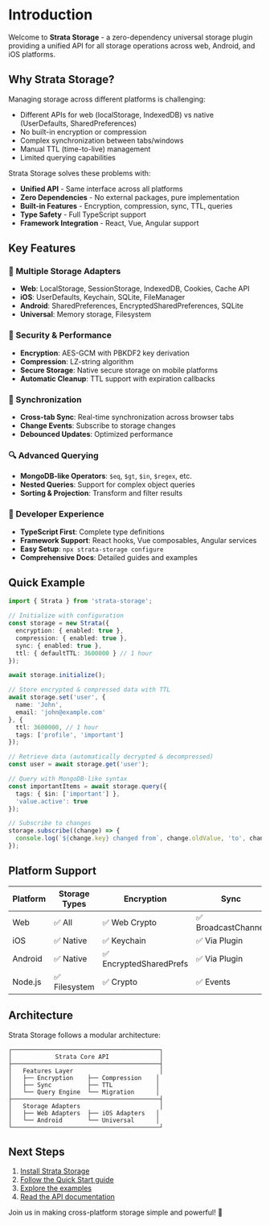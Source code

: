 # Introduction

Welcome to **Strata Storage** - a zero-dependency universal storage plugin providing a unified API for all storage operations across web, Android, and iOS platforms.

## Why Strata Storage?

Managing storage across different platforms is challenging:
- Different APIs for web (localStorage, IndexedDB) vs native (UserDefaults, SharedPreferences)
- No built-in encryption or compression
- Complex synchronization between tabs/windows
- Manual TTL (time-to-live) management
- Limited querying capabilities

Strata Storage solves these problems with:
- **Unified API** - Same interface across all platforms
- **Zero Dependencies** - No external packages, pure implementation
- **Built-in Features** - Encryption, compression, sync, TTL, queries
- **Type Safety** - Full TypeScript support
- **Framework Integration** - React, Vue, Angular support

## Key Features

### 🔌 Multiple Storage Adapters
- **Web**: LocalStorage, SessionStorage, IndexedDB, Cookies, Cache API
- **iOS**: UserDefaults, Keychain, SQLite, FileManager
- **Android**: SharedPreferences, EncryptedSharedPreferences, SQLite
- **Universal**: Memory storage, Filesystem

### 🔐 Security & Performance
- **Encryption**: AES-GCM with PBKDF2 key derivation
- **Compression**: LZ-string algorithm
- **Secure Storage**: Native secure storage on mobile platforms
- **Automatic Cleanup**: TTL support with expiration callbacks

### 🔄 Synchronization
- **Cross-tab Sync**: Real-time synchronization across browser tabs
- **Change Events**: Subscribe to storage changes
- **Debounced Updates**: Optimized performance

### 🔍 Advanced Querying
- **MongoDB-like Operators**: `$eq`, `$gt`, `$in`, `$regex`, etc.
- **Nested Queries**: Support for complex object queries
- **Sorting & Projection**: Transform and filter results

### 🎯 Developer Experience
- **TypeScript First**: Complete type definitions
- **Framework Support**: React hooks, Vue composables, Angular services
- **Easy Setup**: `npx strata-storage configure`
- **Comprehensive Docs**: Detailed guides and examples

## Quick Example

```typescript
import { Strata } from 'strata-storage';

// Initialize with configuration
const storage = new Strata({
  encryption: { enabled: true },
  compression: { enabled: true },
  sync: { enabled: true },
  ttl: { defaultTTL: 3600000 } // 1 hour
});

await storage.initialize();

// Store encrypted & compressed data with TTL
await storage.set('user', { 
  name: 'John', 
  email: 'john@example.com' 
}, {
  ttl: 3600000, // 1 hour
  tags: ['profile', 'important']
});

// Retrieve data (automatically decrypted & decompressed)
const user = await storage.get('user');

// Query with MongoDB-like syntax
const importantItems = await storage.query({
  tags: { $in: ['important'] },
  'value.active': true
});

// Subscribe to changes
storage.subscribe((change) => {
  console.log(`${change.key} changed from`, change.oldValue, 'to', change.newValue);
});
```

## Platform Support

| Platform | Storage Types | Encryption | Sync | TTL | Queries |
|----------|--------------|------------|------|-----|---------|
| Web | ✅ All | ✅ Web Crypto | ✅ BroadcastChannel | ✅ | ✅ |
| iOS | ✅ Native | ✅ Keychain | ✅ Via Plugin | ✅ | ✅ |
| Android | ✅ Native | ✅ EncryptedSharedPrefs | ✅ Via Plugin | ✅ | ✅ |
| Node.js | ✅ Filesystem | ✅ Crypto | ✅ Events | ✅ | ✅ |

## Architecture

Strata Storage follows a modular architecture:

```
┌─────────────────────────────────────────┐
│            Strata Core API              │
├─────────────────────────────────────────┤
│   Features Layer                        │
│   ├── Encryption    ├── Compression    │
│   ├── Sync          ├── TTL            │
│   └── Query Engine  └── Migration      │
├─────────────────────────────────────────┤
│   Storage Adapters                      │
│   ├── Web Adapters  ├── iOS Adapters   │
│   └── Android       └── Universal      │
└─────────────────────────────────────────┘
```

## Next Steps

1. [Install Strata Storage](./installation.md)
2. [Follow the Quick Start guide](./quick-start.md)
3. [Explore the examples](https://github.com/aoneahsan/strata-storage/tree/main/examples)
4. [Read the API documentation](./api/core.md)

Join us in making cross-platform storage simple and powerful! 🚀
